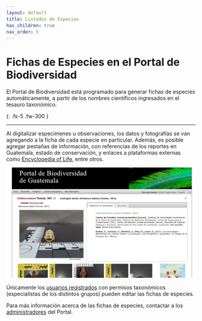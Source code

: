 ```yaml
---
layout: default
title: Listados de Especies
has_children: true
nav_order: 5
---
```


# Fichas de Especies en el Portal de Biodiversidad

El Portal de Biodiversidad está programado para generar fichas de especies automáticamente, a partir de los nombres científicos ingresados en el tesauro taxonómico. 

{: .fs-5 .fw-300 }

---

Al digitalizar especímenes u observaciones, los datos y fotografías se van agregando a la ficha de cada especie en particular. Además, es posible agregar pestañas de información, con referencias de los reportes en Guatemala, estado de conservación, y enlaces a plataformas externas como [Encyclopedia of Life](https://eol.org/), entre otros. 

[<img src="https://github.com/GuatemalaPortal/guatemalaportal.github.io/blob/main/static/portal/NotasDesc2.jpg?raw=true" alt="Ficha Especie">](https://biodiversidad.gt/portal/taxa/index.php?taxon=Artibeus+watsoni&formsubmit=Search+Terms)

Únicamente los [usuarios registrados](https://guatemalaportal.github.io/docs/unirse#crear-una-cuenta) con permisos taxonómicos (especialistas de los distintos grupos) pueden editar las fichas de especies. 

Para más información acerca de las fichas de especies, contactar a los [administradores](https://guatemalaportal.github.io/docs/contactos/) del Portal.
